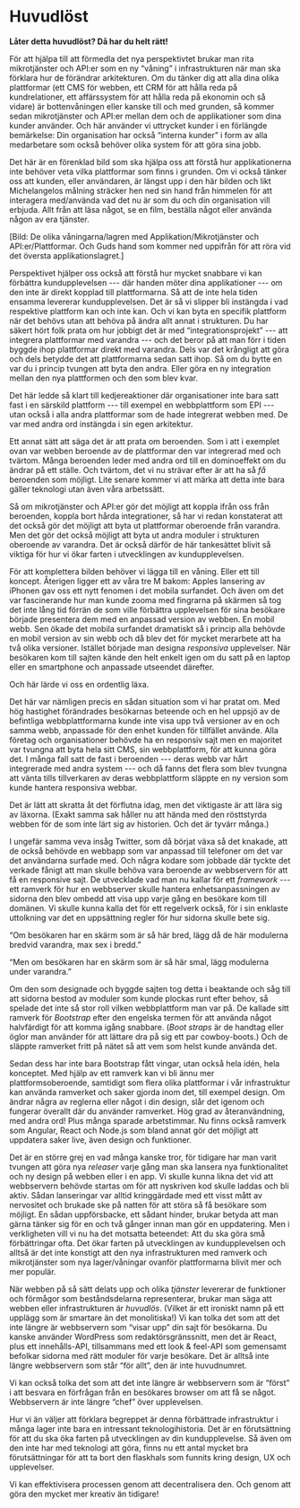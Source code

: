 # Huvudlöst

**Låter detta huvudlöst? Då har du helt rätt!**

För att hjälpa till att förmedla det nya perspektivtet brukar man rita mikrotjänster och API:er som en ny “våning” i infrastrukturen när man ska förklara hur de förändrar arkitekturen. Om du tänker dig att alla dina olika plattformar \(ett CMS för webben, ett CRM för att hålla reda på kundrelationer, ett affärssystem för att hålla reda på ekonomin och så vidare\) är bottenvåningen eller kanske till och med grunden, så kommer sedan mikrotjänster och API:er mellan dem och de applikationer som dina kunder använder. Och här använder vi uttrycket kunder i en förlängde bemärkelse: Din organisation har också “interna kunder” i form av alla medarbetare som också behöver olika system för att göra sina jobb.

Det här är en förenklad bild som ska hjälpa oss att förstå hur applikationerna inte behöver veta vilka plattformar som finns i grunden. Om vi också tänker oss att kunden, eller användaren, är längst upp i den här bilden och likt Michelangelos målning sträcker hen ned sin hand från himmelen för att interagera med/använda vad det nu är som du och din organisation vill erbjuda. Allt från att läsa något, se en film, beställa något eller använda någon av era tjänster.

\[Bild: De olika våningarna/lagren med Applikation/Mikrotjänster och API:er/Plattformar. Och Guds hand som kommer ned uppifrån för att röra vid det översta applikationslagret.\]

Perspektivet hjälper oss också att förstå hur mycket snabbare vi kan förbättra kundupplevelsen --- där handen möter dina applikationer --- om den inte är direkt kopplad till plattformarna. Så att de inte hela tiden ensamma levererar kundupplevelsen. Det är så vi slipper bli instängda i vad respektive plattform kan och inte kan. Och vi kan byta en specifik plattform när det behövs utan att behöva på ändra allt annat i strukturen. Du har säkert hört folk prata om hur jobbigt det är med “integrationsprojekt” --- att integrera plattformar med varandra --- och det beror på att man förr i tiden byggde ihop plattformar direkt med varandra. Dels var det krångligt att göra och dels betydde det att plattformarna sedan satt ihop. Så om du bytte en var du i princip tvungen att byta den andra. Eller göra en ny integration mellan den nya plattformen och den som blev kvar.

Det här ledde så klart till kedjereaktioner där organisationer inte bara satt fast i en särskild plattform --- till exempel en webbplattform som EPI --- utan också i alla andra plattformar som de hade integrerat webben med. De var med andra ord instängda i sin egen arkitektur.

Ett annat sätt att säga det är att prata om beroenden. Som i att i exemplet ovan var webben beroende av de plattformar den var integrerad med och tvärtom. Många beroenden leder med andra ord till en dominoeffekt om du ändrar på ett ställe. Och tvärtom, det vi nu strävar efter är att ha så _få_ beroenden som möjligt. Lite senare kommer vi att märka att detta inte bara gäller teknologi utan även våra arbetssätt.

Så om mikrotjänster och API:er gör det möjligt att koppla ifrån oss från beroenden, koppla bort hårda integrationer, så har vi redan konstaterat att det också gör det möjligt att byta ut plattformar oberoende från varandra. Men det gör det också möjligt att byta ut andra moduler i strukturen oberoende av varandra. Det är också därför de här tankesättet blivit så viktiga för hur vi ökar farten i utvecklingen av kundupplevelsen.

För att komplettera bilden behöver vi lägga till en våning. Eller ett till koncept. Återigen ligger ett av våra tre M bakom: Apples lansering av iPhonen gav oss ett nytt fenomen i det mobila surfandet. Och även om det var fascinerande hur man kunde zooma med fingrarna på skärmen så tog det inte lång tid förrän de som ville förbättra upplevelsen för sina besökare började presentera dem med en anpassad version av webben. En mobil webb. Sen ökade det mobila surfandet dramatiskt så i princip alla behövde en mobil version av sin webb och då blev det för mycket merarbete att ha två olika versioner. Istället började man designa _responsiva_ upplevelser. När besökaren kom till sajten kände den helt enkelt igen om du satt på en laptop eller en smartphone och anpassade utseendet därefter.

Och här lärde vi oss en ordentlig läxa.

Det här var nämligen precis en sådan situation som vi har pratat om. Med hög hastighet förändrades besökarnas beteende och en hel uppsjö av de befintliga webbplattformarna kunde inte visa upp två versioner av en och samma webb, anpassade för den enhet kunden för tillfället använde. Alla företag och organisationer behövde ha en responsiv sajt men en majoritet var tvungna att byta hela sitt CMS, sin webbplattform, för att kunna göra det. I många fall satt de fast i beroenden --- deras webb var hårt integrerade med andra system --- och då fanns det flera som blev tvungna att vänta tills tillverkaren av deras webbplattform släppte en ny version som kunde hantera responsiva webbar.

Det är lätt att skratta åt det förflutna idag, men det viktigaste är att lära sig av läxorna. \(Exakt samma sak håller nu att hända med den rösttstyrda webben för de som inte lärt sig av historien. Och det är tyvärr många.\)

I ungefär samma veva insåg Twitter, som då börjat växa så det knakade, att de också behövde en webbapp som var anpassad till telefoner om det var det användarna surfade med. Och några kodare som jobbade där tyckte det verkade fånigt att man skulle behöva vara beroende av webbservern för att få en responsive sajt. De utvecklade vad man nu kallar för ett _framework_ --- ett ramverk för hur en webbserver skulle hantera enhetsanpassningen av sidorna den blev ombedd att visa upp varje gång en besökare kom till domänen. Vi skulle kunna kalla det för ett regelverk också, för i sin enklaste uttolkning var det en uppsättning regler för hur sidorna skulle bete sig.

“Om besökaren har en skärm som är så här bred, lägg då de här modulerna bredvid varandra, max sex i bredd.”

“Men om besökaren har en skärm som är så här smal, lägg modulerna under varandra.”

Om den som designade och byggde sajten tog detta i beaktande och såg till att sidorna bestod av moduler som kunde plockas runt efter behov, så spelade det inte så stor roll vilken webbplattform man var på. De kallade sitt ramverk för _Bootstrap_ efter den engelska termen för att använda något halvfärdigt för att komma igång snabbare. \(_Boot straps_ är de handtag eller öglor man använder för att lättare dra på sig ett par cowboy-boots.\) Och de släppte ramverket fritt på nätet så att vem som helst kunde använda det.

Sedan dess har inte bara Bootstrap fått vingar, utan också hela idén, hela konceptet. Med hjälp av ett ramverk kan vi bli ännu mer plattformsoberoende, samtidigt som flera olika plattformar i vår infrastruktur kan använda ramverket och saker gjorda inom det, till exempel design. Om ändrar några av reglerna eller något i din design, slår det igenom och fungerar överallt där du använder ramverket. Hög grad av återanvändning, med andra ord! Plus många sparade arbetstimmar. Nu finns också ramverk som Angular, React och Node.js som bland annat gör det möjligt att uppdatera saker live, även design och funktioner.

Det är en större grej en vad många kanske tror, för tidigare har man varit tvungen att göra nya _releaser_ varje gång man ska lansera nya funktionalitet och ny design på webben eller i en app. Vi skulle kunna likna det vid att webbservern behövde startas om för att nyskriven kod skulle laddas och bli aktiv. Sådan lanseringar var alltid kringgärdade med ett visst mått av nervositet och brukade ske på natten för att störa så få besökare som möjligt. En sådan uppförsbacke, ett sådant hinder, brukar betyda att man gärna tänker sig för en och två gånger innan man gör en uppdatering. Men i verkligheten vill vi nu ha det motsatta beteendet: Att du ska göra små förbättringar ofta. Det ökar farten på utvecklingen av kundupplevelsen och alltså är det inte konstigt att den nya infrastrukturen med ramverk och mikrotjänster som nya lager/våningar ovanför plattformarna blivit mer och mer populär.

När webben på så sätt delats upp och olika _tjänster_ levererar de funktioner och förmågor som beståndsdelarna representerar, brukar man säga att webben eller infrastrukturen är _huvudlös_. \(Vilket är ett ironiskt namn på ett upplägg som är smartare än det monolitiska!\) Vi kan tolka det som att det inte längre är webbservern som “visar upp” din sajt för besökarna. Du kanske använder WordPress som redaktörsgränssnitt, men det är React, plus ett innehålls-API, tillsammans med ett look & feel-API som gemensamt befolkar sidorna med rätt moduler för varje besökare. Det är alltså inte längre webbservern som står “för allt”, den är inte huvudnumret.

Vi kan också tolka det som att det inte längre är webbservern som är “först” i att besvara en förfrågan från en besökares browser om att få se något. Webbservern är inte längre “chef” över upplevelsen.

Hur vi än väljer att förklara begreppet är denna förbättrade infrastruktur i många lager inte bara en intressant teknologihistoria. Det är en förutsättning för att du ska öka farten på utvecklingen av din kundupplevelse. Så även om den inte har med teknologi att göra, finns nu ett antal mycket bra förutsättningar för att ta bort den flaskhals som funnits kring design, UX och upplevelser.

Vi kan effektivisera processen genom att decentralisera den. Och genom att göra den mycket mer kreativ än tidigare!

